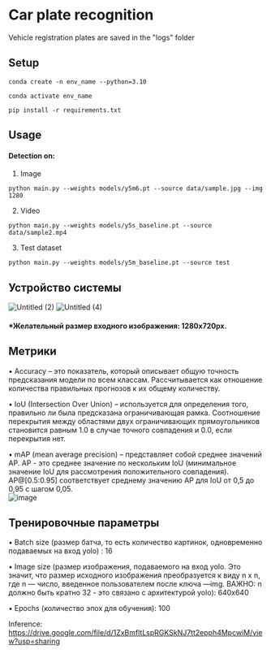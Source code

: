# Car plate recognition

Vehicle registration plates are saved in the "logs" folder

## Setup
```Linux Kernel Module
conda create -n env_name --python=3.10

conda activate env_name

pip install -r requirements.txt
``` 
## Usage
#### Detection on:
1. Image
```Linux Kernel Module
python main.py --weights models/y5m6.pt --source data/sample.jpg --img 1280
``` 
2. Video
```Linux Kernel Module
python main.py --weights models/y5s_baseline.pt --source data/sample2.mp4
```
3. Test dataset
```Linux Kernel Module
python main.py --weights models/y5m_baseline.pt --source test
```
## Устройство системы
![Untitled (2)](https://user-images.githubusercontent.com/110126453/197808757-283a6c0e-d609-41a4-8fbf-b948cb434525.jpg)
![Untitled (4)](https://user-images.githubusercontent.com/110126453/197826538-2fa5d2fc-59a8-4e2b-8309-f3728c3e011f.jpg)

#### *Желательный размер входного изображения: 1280x720px.

## Метрики
•	Accuracy – это показатель, который описывает общую точность предсказания модели по всем классам. Рассчитывается как отношение количества правильных прогнозов к их общему количеству.

•	IoU (Intersection Over Union) – используется для определения того, правильно ли была предсказана ограничивающая рамка. Соотношение перекрытия между областями двух ограничивающих прямоугольников становится равным 1.0 в случае точного совпадения и 0.0, если перекрытия нет.

•	mAP (mean average precision) – представляет собой среднее значений AP. 
AP - это среднее значение по нескольким IoU (минимальное значение IoU для рассмотрения положительного совпадения). AP@[0.5:0.95] соответствует среднему значению AP для IoU от 0,5 до 0,95 с шагом 0,05. <br/>
![image](https://user-images.githubusercontent.com/51293938/197832715-4800a2cc-5cbb-4ad0-bcd1-f73d9ab72f8e.png)

## Тренировочные параметры
• Batch size (размер батча, то есть количество картинок, одновременно подаваемых на вход yolo) : 16

• Image size (размер изображения, подаваемого на вход yolo. Это значит, что размер исходного изображения преобразуется к виду n x n, где n — число, введенное пользователем после ключа —img. ВАЖНО: n должно быть кратно 32 - это связано с архитектурой yolo): 640x640

• Epochs (количество эпох для обучения): 100

Inference: https://drive.google.com/file/d/1ZxBmfltLspRGKSkNJ7tt2epph4MpcwiM/view?usp=sharing
